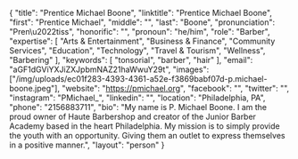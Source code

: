 {
  "title": "Prentice Michael Boone",
  "linktitle": "Prentice Michael Boone",
  "first": "Prentice Michael",
  "middle": "",
  "last": "Boone",
  "pronunciation": "Pren\u2022tiss",
  "honorific": "",
  "pronoun": "he/him",
  "role": "Barber",
  "expertise": [
    "Arts & Entertainment",
    "Business & Finance",
    "Community Services",
    "Education",
    "Technology",
    "Travel & Tourism",
    "Wellness",
    "Barbering"
  ],
  "keywords": [
    "tonsorial",
    "barber",
    "hair"
  ],
  "email": "aGF1dGViYXJiZXJpbmNAZ21haWwuY29t",
  "images": ["/img/uploads/ec01f283-4393-4361-a52e-f3869babf07d-p.michael-boone.jpeg"],
  "website": "https://pmichael.org",
  "facebook": "",
  "twitter": "",
  "instagram": "PMichael_",
  "linkedin": "",
  "location": "Philadelphia, PA",
  "phone": "2156883711",
  "bio": "My name is P. Michael Boone. I am the proud owner of Haute Barbershop and creator of the Junior Barber Academy based in the heart Philadelphia. My mission is to simply provide the youth with an opportunity. Giving them an outlet to express themselves in a positive manner.",
  "layout": "person"
}

